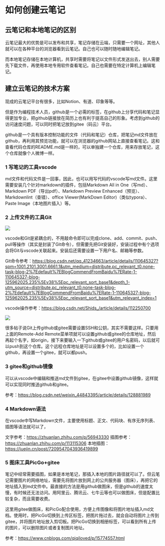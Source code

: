 # 如何创建云笔记

## 云笔记和本地笔记的区别

云笔记最大的优势是可以发布和共享，笔记存储在云端，只需要一个网址，其他人就可以在各种平台的浏览器看到云笔记。自己也可以随时随地编辑笔记。

而本地笔记存储在本地计算机，共享时需要将笔记以文件形式发送出去，别人需要先下载文件，再使用本地专用软件查看笔记。自己也需要在特定计算机上编辑笔记。

## 建立云笔记的技术方案

现成的云笔记平台有很多，比如Notion、有道、印象等等。

但是作为编程技术人员，github是一个必需的标签，在github上分享代码和笔记显得更加专业，把github链接放在简历上也有利于提高自己的形象。考虑到github的访问速度问题，可以同时把笔记放到gitee（码云）平台。

github是一个具有版本控制功能的文件（代码和笔记）仓库，把笔记md文件放在github，再利用其预览功能，就可以在浏览器的github网站上直接查看笔记。这和查看代码仓库的README.md是一样的，可以单独建一个仓库，用来存放笔记，这个仓库就像个人微博一样。

### 1 写笔记的工具vscode

md文件和代码文件是一回事，因此，也可以用写代码的vscode写md文件。这里需要安装几个针对markdown的插件，包括Markdown All in One（写md）、Markdown PDF（导出pdf）、Markdown Preview Enhanced（预览）、Markdownlint（查错）、office Viewer(MarkDown Editor)（类似typora）、Paste Image（本地图片插入）等。

### 2 上传文件的工具Git

![](https://gitee.com/zp80272/images/raw/master/a5618cf6e03859f3d45645b69b457b85_30b855bb48774d28ad22d79ada6ee759.png)

vscode和Git是紧耦合的，不用敲命令即可以完成clone、add、commit、push、pull等操作（其实是封装了Git命令），但需要先把Git安装好，安装过程中有个选项会将Git与vscode关联起来。安装后还需要设置一下用户名、邮箱等参数。

Git命令参考：https://blog.csdn.net/qq_41234663/article/details/110645327?spm=1001.2101.3001.6661.1&utm_medium=distribute.pc_relevant_t0.none-task-blog-2%7Edefault%7EBlogCommendFromBaidu%7ERate-1-110645327-blog-125962025.235%5Ev38%5Epc_relevant_sort_base1&depth_1-utm_source=distribute.pc_relevant_t0.none-task-blog-2%7Edefault%7EBlogCommendFromBaidu%7ERate-1-110645327-blog-125962025.235%5Ev38%5Epc_relevant_sort_base1&utm_relevant_index=1

vscode操作参考：https://blog.csdn.net/Shids_/article/details/112250700

![](https://gitee.com/zp80272/images/raw/master/20230815160115.png)

很多帖子说Git上传github或gitee需要设置SSH和公钥，其实不需要这样。只要用上面的Remote-Add Remote菜单项就可以设置github或gitee的仓库地址，然后再起个名字，如origin，接下来要输入一下github或gitee的用户名密码，以后就可以push到这个仓库。这个远程仓库地址是可以设置多个的，比如设置一个github，再设置一个gitee，就可以都push。

### 3 gitee和github镜像

可以从vscode中编辑和推送md文件到gitee，在gitee中设置github镜像，这样就可以实现同时推送github和gitee。

参考：https://blog.csdn.net/weixin_44843395/article/details/128881989

### 4 Markdown语法

在vscode中写Markdown文件，主要使用标题、正文、代码块、有序无序列表、插图等语法就可以了，

文字参考：https://zhuanlan.zhihu.com/p/56943330
插图参考：https://zhuanlan.zhihu.com/p/113115306
本地插图：https://juejin.cn/post/7209547043936419899

### 5 图床工具PicGo+gitee

笔记中经常需要插图，如果是本地笔记，那插入本地的图片路径就可以了。但云笔记需要图片的网络地址，需要先将图片放到网上的公共服务器（图床），再把它的地址插入到md文件中。最直接的方法是用github做图床，但是github的速度太慢，有时候还无法访问。用阿里云、腾讯云、七牛云等也可以做图床，但是配置比较复杂，而且需要收费。

这里用gitee做图床，和PicGo配合使用，方便上传图像和将图片地址插入md文档。使用时，把PicGo切换到上传区标签，把图片拖过去，就会自动将图片上传到gitee，并将图片地址放入剪切板。把PicGo切换到相册标签，可以看到所有上传的图片，可以删除图片或者复制图片地址。

参考：https://www.cnblogs.com/qiqiloved/p/15774557.html